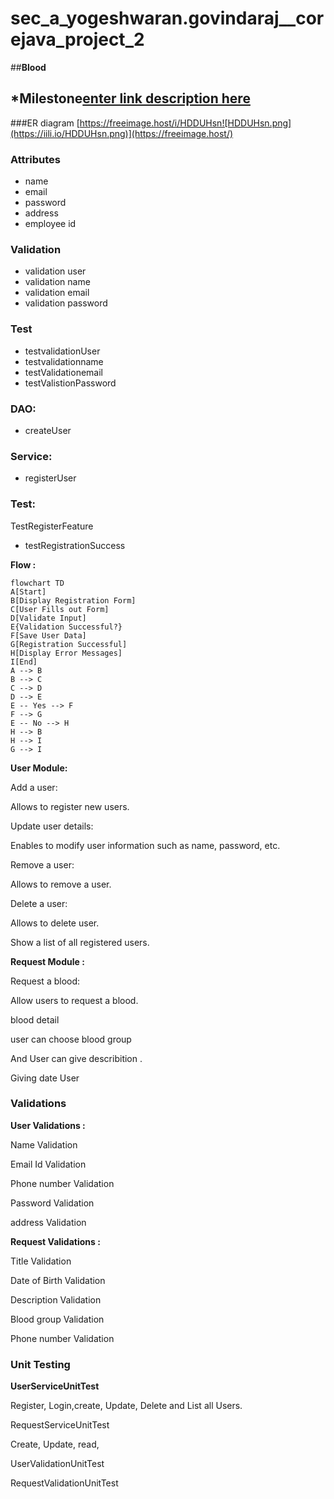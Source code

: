 # sec_a_yogeshwaran.govindaraj__corejava_project_2
##**Blood**

## *Milestone[enter link description here](https://github.com/fssa-batch3/sec_a_yogeshwaran.govindaraj__corejava_project_2/milestones)

###ER diagram [https://freeimage.host/i/HDDUHsn![HDDUHsn.png](https://iili.io/HDDUHsn.png)](https://freeimage.host/)

### Attributes

-   name
-   email
-   password
-   address
-   employee id

### Validation

-   validation user
-   validation name
-   validation email
-   validation password

### Test

-   testvalidationUser
-   testvalidationname
-   testValidationemail
-   testValistionPassword

### DAO:

-   createUser

### Service:

-   registerUser

### Test:

TestRegisterFeature

-   testRegistrationSuccess

**Flow :**
```mermaid  
flowchart TD
A[Start]  
B[Display Registration Form]  
C[User Fills out Form]  
D[Validate Input]  
E{Validation Successful?}  
F[Save User Data]  
G[Registration Successful]  
H[Display Error Messages]  
I[End]  
A --> B  
B --> C  
C --> D  
D --> E  
E -- Yes --> F  
F --> G  
E -- No --> H  
H --> B  
H --> I  
G --> I  
```
**User Module:**

Add a user:

Allows to register new users.

Update user details:

Enables to modify user information such as name, password, etc.

Remove a user:

Allows to remove a user.

Delete a user:

Allows to delete user.

Show a list of all registered users.



**Request Module :**

Request a blood:

Allow users to request a blood.

blood detail 

user can choose blood group 

And User can give describition .

Giving date User 

### Validations

**User Validations :**

Name Validation

Email Id Validation

Phone number Validation

Password Validation

address Validation



**Request Validations :**

Title Validation

Date of Birth Validation

Description Validation

Blood group Validation

Phone number Validation



### Unit Testing

**UserServiceUnitTest**

Register, Login,create, Update, Delete and List all Users.

RequestServiceUnitTest

Create, Update, read,

UserValidationUnitTest

RequestValidationUnitTest

